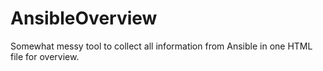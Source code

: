 # AnsibleOverview
Somewhat messy tool to collect all information from Ansible in one HTML file for overview.
